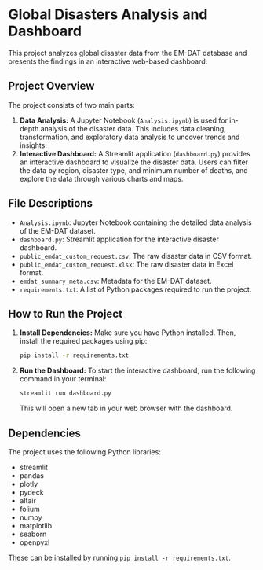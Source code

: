 # Global Disasters Analysis and Dashboard

This project analyzes global disaster data from the EM-DAT database and presents the findings in an interactive web-based dashboard.

## Project Overview

The project consists of two main parts:

1.  **Data Analysis:** A Jupyter Notebook (`Analysis.ipynb`) is used for in-depth analysis of the disaster data. This includes data cleaning, transformation, and exploratory data analysis to uncover trends and insights.
2.  **Interactive Dashboard:** A Streamlit application (`dashboard.py`) provides an interactive dashboard to visualize the disaster data. Users can filter the data by region, disaster type, and minimum number of deaths, and explore the data through various charts and maps.

## File Descriptions

*   `Analysis.ipynb`: Jupyter Notebook containing the detailed data analysis of the EM-DAT dataset.
*   `dashboard.py`: Streamlit application for the interactive disaster dashboard.
*   `public_emdat_custom_request.csv`: The raw disaster data in CSV format.
*   `public_emdat_custom_request.xlsx`: The raw disaster data in Excel format.
*   `emdat_summary_meta.csv`: Metadata for the EM-DAT dataset.
*   `requirements.txt`: A list of Python packages required to run the project.

## How to Run the Project

1.  **Install Dependencies:**
    Make sure you have Python installed. Then, install the required packages using pip:

    ```bash
    pip install -r requirements.txt
    ```

2.  **Run the Dashboard:**
    To start the interactive dashboard, run the following command in your terminal:

    ```bash
    streamlit run dashboard.py
    ```

    This will open a new tab in your web browser with the dashboard.

## Dependencies

The project uses the following Python libraries:

*   streamlit
*   pandas
*   plotly
*   pydeck
*   altair
*   folium
*   numpy
*   matplotlib
*   seaborn
*   openpyxl

These can be installed by running `pip install -r requirements.txt`.
